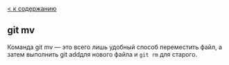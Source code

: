 [< к содержанию ](./readme.md)

## git mv

Команда git mv — это всего лишь удобный способ переместить файл, а затем выполнить git addдля нового файла и `git rm` для старого.